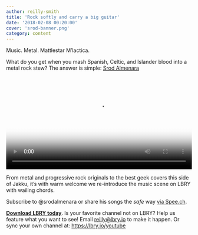 ```yaml
---
author: reilly-smith
title: 'Rock softly and carry a big guitar'
date: '2018-02-08 00:20:00'
cover: 'srod-banner.png'
category: content
---
```

Music. Metal. Mattlestar M’lactica.

What do you get when you mash Spanish, Celtic, and Islander blood into a metal rock stew? The answer is simple: [Srod Almenara](https://open.lbry.io/%40srodalmenara)

<video width="100%" controls poster="http://berk.ninja/thumbnails/eNpdks5RALU" src="https://spee.ch/65a20aaa01bf7a8f6e99c69e0c536a3359536a34/star-wars-rogue-one-trailer-theme-cover.mp4"/></video>

From metal and progressive rock originals to the best geek covers this side of Jakku, it’s with warm welcome we re-introduce the music scene on LBRY with wailing chords.

Subscribe to @srodalmenara or share his songs the *safe* way [via Spee.ch](https://spee.ch/@srodalmenara).

**[Download LBRY today](https://lbry.io/get)**. Is your favorite channel not on LBRY? Help us feature what you want to see! Email [reilly@lbry.io](mailto:reilly@lbry.io) to make it happen. Or sync your own channel at: https://lbry.io/youtube
